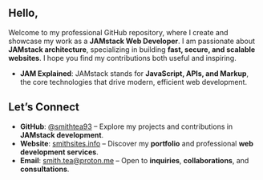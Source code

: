 ## Hello,

Welcome to my professional GitHub repository, where I create and showcase my work as a **JAMstack Web Developer**.
I am passionate about **JAMstack architecture**, specializing in building **fast, secure, and scalable websites**. 
I hope you find my contributions both useful and inspiring.

- **JAM Explained**: JAMstack stands for **JavaScript, APIs, and Markup**, the core technologies that drive modern, efficient web development.

## **Let’s Connect**
- **GitHub**: [@smithtea93](https://github.com/smithtea93) – Explore my projects and contributions in **JAMstack development**.
- **Website**: [smithsites.info](http://smithsites.info) – Discover my **portfolio** and professional **web development services**.
- **Email**: [smith.tea@proton.me](mailto:smith.tea@proton.me) – Open to **inquiries**, **collaborations**, and **consultations**.
